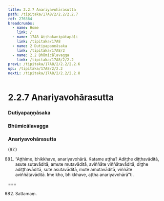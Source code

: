 ```yaml
---
title: 2.2.7 Anariyavohārasutta
path: /tipitaka/17A8/2/2.2/2.2.7
ref: 276364
breadcrumbs:
  - name: Home
    link: /
  - name: 17A8 Aṭṭhakanipātapāḷi
    link: /tipitaka/17A8
  - name: 2 Dutiyapaṇṇāsaka
    link: /tipitaka/17A8/2
  - name: 2.2 Bhūmicālavagga
    link: /tipitaka/17A8/2/2.2
prevL: /tipitaka/17A8/2/2.2/2.2.6
upL: /tipitaka/17A8/2/2.2
nextL: /tipitaka/17A8/2/2.2/2.2.8
---
```


# 2.2.7 Anariyavohārasutta

### Dutiyapaṇṇāsaka

### Bhūmicālavagga

### Anariyavohārasutta

(67.)

681. “Aṭṭhime, bhikkhave, anariyavohārā. Katame aṭṭha? Adiṭṭhe diṭṭhavāditā, asute sutavāditā, amute mutavāditā, aviññāte viññātavāditā, diṭṭhe adiṭṭhavāditā, sute asutavāditā, mute amutavāditā, viññāte aviññātavāditā. Ime kho, bhikkhave, aṭṭha anariyavohārā”ti.

===

682. Sattamaṃ.




